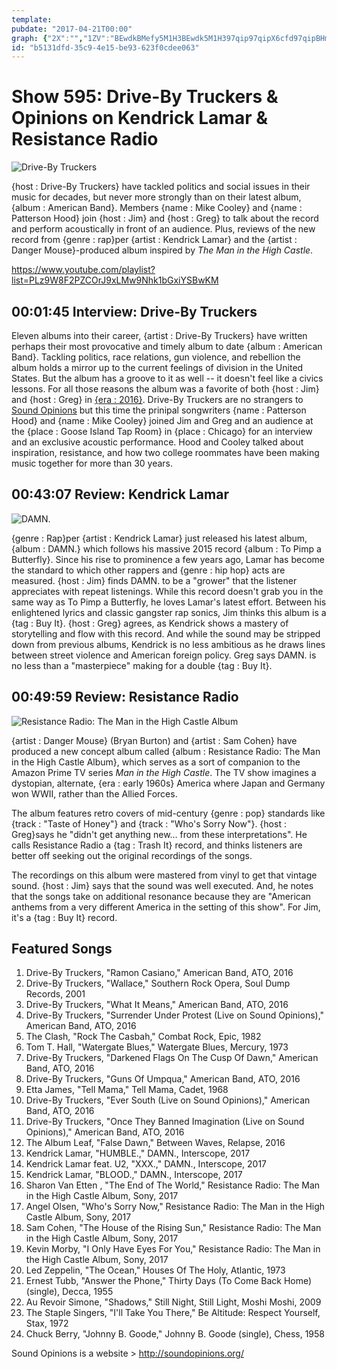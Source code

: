 ```yaml
---
template: 
pubdate: "2017-04-21T00:00"
graph: {"2X":"","1ZV":"BEwdkBMefy5M1H3BEwdk5M1H397qip97qipX6cfd97qipBHm1G","2BB":"1f5AwaSc9E1f5AwX6cfd1f5AwBHm1GBHm1GBQsAM97qipX6cfd"}
id: "b5131dfd-35c9-4e15-be93-623f0cdee063"
---
```






# Show 595: Drive-By Truckers & Opinions on Kendrick Lamar & Resistance Radio

![Drive-By Truckers](https://static.soundopinions.org/images/2017/drivebytruckers_web.jpg)

{host : Drive-By Truckers} have tackled politics and social issues in their music for decades, but never more strongly than on their latest album, {album : American Band}. Members {name : Mike Cooley} and {name : Patterson Hood} join {host : Jim} and {host : Greg} to talk about the record and perform acoustically in front of an audience. Plus, reviews of the new record from {genre : rap}per {artist : Kendrick Lamar} and the {artist : Danger Mouse}-produced album inspired by *The Man in the High Castle*.

https://www.youtube.com/playlist?list=PLz9W8F2PZCOrJ9xLMw9Nhk1bGxiYSBwKM



## 00:01:45 Interview: Drive-By Truckers

Eleven albums into their career, {artist : Drive-By Truckers} have written perhaps their most provocative and timely album to date {album : American Band}. Tackling politics, race relations, gun violence, and rebellion the album holds a mirror up to the current feelings of division in the United States. But the album has a groove to it as well -- it doesn't feel like a civics lessons. For all those reasons the album was a favorite of both {host : Jim} and {host : Greg} in [{era : 2016}](/show/576). Drive-By Truckers are no strangers to [Sound Opinions](/show/282/#drivebytruckers) but this time the prinipal songwriters {name : Patterson Hood} and {name : Mike Cooley} joined Jim and Greg and an audience at the {place : Goose Island Tap Room} in {place : Chicago} for an interview and an exclusive acoustic performance. Hood and Cooley talked about inspiration, resistance, and how two college roommates have been making music together for more than 30 years.



## 00:43:07 Review: Kendrick Lamar

![DAMN.](https://static.soundopinions.org/assets/595/1ZV0.jpg)

{genre : Rap}per {artist : Kendrick Lamar} just released his latest album, {album : DAMN.} which follows his massive 2015 record {album : To Pimp a Butterfly}. Since his rise to prominence a few years ago, Lamar has become the standard to which other rappers and {genre : hip hop} acts are measured. {host : Jim} finds DAMN. to be a "grower" that the listener appreciates with repeat listenings. While this record doesn't grab you in the same way as To Pimp a Butterfly, he loves Lamar's latest effort. Between his enlightened lyrics and classic gangster rap sonics, Jim thinks this album is a {tag : Buy It}. {host : Greg} agrees, as Kendrick shows a mastery of storytelling and flow with this record. And while the sound may be stripped down from previous albums, Kendrick is no less ambitious as he draws lines between street violence and American foreign policy. Greg says DAMN. is no less than a "masterpiece" making for a double {tag : Buy It}.



## 00:49:59 Review: Resistance Radio

![Resistance Radio: The Man in the High Castle Album](https://static.soundopinions.org/assets/595/2BB0.jpg)

{artist : Danger Mouse} (Bryan Burton) and {artist : Sam Cohen} have produced a new concept album called {album : Resistance Radio: The Man in the High Castle Album}, which serves as a sort of companion to the Amazon Prime TV series *Man in the High Castle*. The TV show imagines a dystopian, alternate, {era : early 1960s} America where Japan and Germany won WWII, rather than the Allied Forces.

The album features retro covers of mid-century {genre : pop} standards like {track : "Taste of Honey"} and {track : "Who's Sorry Now"}. {host : Greg}says he "didn't get anything new… from these interpretations". He calls Resistance Radio a {tag : Trash It} record, and thinks listeners are better off seeking out the original recordings of the songs.

The recordings on this album were mastered from vinyl to get that vintage sound. {host : Jim} says that the sound was well executed. And, he notes that the songs take on additional resonance because they are "American anthems from a very different America in the setting of this show". For Jim, it's a {tag : Buy It} record.



## Featured Songs

1. Drive-By Truckers, "Ramon Casiano," American Band, ATO, 2016
2. Drive-By Truckers, "Wallace," Southern Rock Opera, Soul Dump Records, 2001
3. Drive-By Truckers, "What It Means," American Band, ATO, 2016
4. Drive-By Truckers, "Surrender Under Protest (Live on Sound Opinions)," American Band, ATO, 2016
5. The Clash, "Rock The Casbah," Combat Rock, Epic, 1982
6. Tom T. Hall, "Watergate Blues," Watergate Blues, Mercury, 1973
7. Drive-By Truckers, "Darkened Flags On The Cusp Of Dawn," American Band, ATO, 2016
8. Drive-By Truckers, "Guns Of Umpqua," American Band, ATO, 2016
9. Etta James, "Tell Mama," Tell Mama, Cadet, 1968
10. Drive-By Truckers, "Ever South (Live on Sound Opinions)," American Band, ATO, 2016
11. Drive-By Truckers, "Once They Banned Imagination (Live on Sound Opinions)," American Band, ATO, 2016
12. The Album Leaf, "False Dawn," Between Waves, Relapse, 2016
13. Kendrick Lamar, "HUMBLE.," DAMN., Interscope, 2017
14. Kendrick Lamar feat. U2, "XXX.," DAMN., Interscope, 2017
15. Kendrick Lamar, "BLOOD.," DAMN., Interscope, 2017
16. Sharon Van Etten , "The End of The World," Resistance Radio: The Man in the High Castle Album, Sony, 2017
17. Angel Olsen, "Who's Sorry Now," Resistance Radio: The Man in the High Castle Album, Sony, 2017
18. Sam Cohen, "The House of the Rising Sun," Resistance Radio: The Man in the High Castle Album, Sony, 2017
19. Kevin Morby, "I Only Have Eyes For You," Resistance Radio: The Man in the High Castle Album, Sony, 2017
20. Led Zeppelin, "The Ocean," Houses Of The Holy, Atlantic, 1973
21. Ernest Tubb, "Answer the Phone," Thirty Days (To Come Back Home) (single), Decca, 1955
22. Au Revoir Simone, "Shadows," Still Night, Still Light, Moshi Moshi, 2009
23. The Staple Singers, "I'll Take You There," Be Altitude: Respect Yourself, Stax, 1972
24. Chuck Berry, "Johnny B. Goode," Johnny B. Goode (single), Chess, 1958

Sound Opinions is a website > http://soundopinions.org/